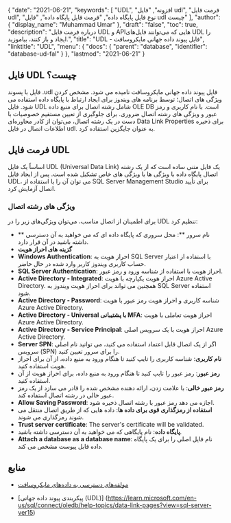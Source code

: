 {
  "date": "2021-06-21",
  "keywords": [
"UDL",
"افزونه",
"فایل udl",
"فرمت فایل udl",
"نوع فایل پایگاه داده",
"فرمت فایل پایگاه داده",
"فایل udl چیست"
],
  "author": {
    "display_name": "Muhammad Umar"
},
  "draft": "false",
  "toc": true,
  "description": "درباره فرمت فایل UDL و APIهایی که می‌توانند فایل‌های UDL را ایجاد و باز کنند، بیاموزید.",
  "title": "UDL - فایل پیوند داده جهانی مایکروسافت",
  "linktitle": "UDL",
  "menu": {
    "docs": {
      "parent": "database",
      "identifier": "database-ud-fal"
}
},
  "lastmod": "2021-06-21"
}

## فایل UDL چیست؟
فایل با پسوند .udl فایل پیوند داده جهانی مایکروسافت نامیده می شود. مشخص کردن ویژگی های اتصال؛ توسط برنامه های ویندوز برای ایجاد ارتباط با پایگاه داده استفاده می شود. فایل UDL شامل رشته اتصال برای منبع داده OLE DB است. با نام کاربری و رمز عبور و ویژگی های رشته اتصال ضروری. برای جلوگیری از تعیین مستقیم خصوصیات با دست در یک رشته اتصال، می‌توان از کادر محاوره‌ای Data Link Properties برای ذخیره اطلاعات اتصال در فایل udl. به عنوان جایگزین استفاده کرد.

## فرمت فایل UDL
اساساً یک فایل UDL (Universal Data Link) یک فایل متنی ساده است که از یک رشته اتصال پایگاه داده با ویژگی ها یا ویژگی های خاص تشکیل شده است. پس از ایجاد فایل UDL، می توان آن را با استفاده از SQL Server Management Studio برای تأیید اتصال آزمایش کرد.

### ویژگی های رشته اتصال
برای اطمینان از اتصال مناسب، می‌توان ویژگی‌های زیر را در UDL تنظیم کرد:

- ** نام سرور **: محل سروری که پایگاه داده ای که می خواهید به آن دسترسی داشته باشید در آن قرار دارد.
- **گزینه های احراز هویت**
- **Windows Authentication**: احراز هویت به SQL Server با استفاده از اعتبار حساب کاربری ویندوز کاربر وارد شده در حال حاضر.
- **SQL Server Authentication**: احراز هویت با استفاده از شناسه ورود و رمز عبور.
- **Active Directory - Integrated**: احراز هویت یکپارچه با هویت Azure Active Directory. همچنین می تواند برای احراز هویت ویندوز به SQL Server استفاده شود.
- **Active Directory - Password**: شناسه کاربری و احراز هویت رمز عبور با هویت Azure Active Directory.
- **Active Directory - Universal با پشتیبانی MFA**: احراز هویت تعاملی با هویت Azure Active Directory.
- **Active Directory - Service Principal**: احراز هویت با یک سرویس اصلی Azure Active Directory.
- **Server SPN**: اگر از یک اتصال قابل اعتماد استفاده می کنید، می توانید نام اصلی سرویس (SPN) را برای سرور تعیین کنید.
- **نام کاربری**: شناسه کاربری را تایپ کنید تا هنگام ورود به منبع داده، از آن برای احراز هویت استفاده کنید.
- **رمز عبور**: رمز عبور را تایپ کنید تا هنگام ورود به منبع داده، برای احراز هویت از آن استفاده کنید.
- **رمز عبور خالی**: با علامت زدن، ارائه دهنده مشخص شده را قادر می سازد از یک رمز عبور خالی در رشته اتصال استفاده کند.
- **Allow Saving Password**: اجازه می دهد رمز عبور با رشته اتصال ذخیره شود.
- **استفاده از رمزگذاری قوی برای داده ها**: داده هایی که از طریق اتصال منتقل می شوند رمزگذاری می شوند.
- **Trust server certificate**: The server's certificate will be validated.
- **پایگاه داده**: نام پایگاهی که می خواهید به آن دسترسی داشته باشید.
- **Attach a database as a database name**: نام فایل اصلی را برای یک پایگاه داده قابل پیوست مشخص می کند.

## منابع ##

* [مولفه‌های دسترسی به داده‌های مایکروسافت](https://en.wikipedia.org/wiki/Microsoft_Data_Access_Components#Universal_data_link)

* [پیکربندی پیوند داده جهانی (UDL)] (https://learn.microsoft.com/en-us/sql/connect/oledb/help-topics/data-link-pages?view=sql-server-ver15)



